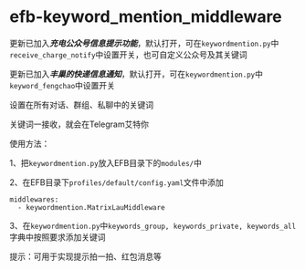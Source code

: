 # efb-keyword_mention_middleware

更新已加入***充电公众号信息提示功能***，默认打开，可在`keywordmention.py`中`receive_charge_notify`中设置开关，也可自定义公众号及其关键词

更新已加入***丰巢的快递信息通知***，默认打开，可在`keywordmention.py`中`keyword_fengchao`中设置开关

设置在所有对话、群组、私聊中的关键词

关键词一接收，就会在Telegram艾特你

使用方法：

1、把`keywordmention.py`放入EFB目录下的`modules/`中

2、在EFB目录下`profiles/default/config.yaml`文件中添加

```
middlewares:
  - keywordmention.MatrixLauMiddleware
```

3、在`keywordmention.py`中`keywords_group, keywords_private, keywords_all`字典中按照要求添加关键词

提示：可用于实现提示拍一拍、红包消息等

